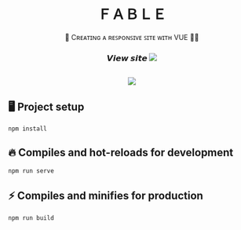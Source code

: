 <h1 align="center" title="Unicode Formatter">ＦＡＢＬＥ</h1>

<p align="center">
👶 Cʀᴇᴀᴛɪɴɢ ᴀ ʀᴇꜱᴩᴏɴꜱɪᴠᴇ ꜱɪᴛᴇ ᴡɪᴛʜ VUE 🧑‍🏫
</p>

<h3 align="center">
𝙑𝙞𝙚𝙬 𝙨𝙞𝙩𝙚
<span><a href="https://ilguarnieri.github.io/proj-html-vuejs/" target="_blank">
<img src="https://img.shields.io/badge/-CLICK%20HERE-brightgreen">
</a></span>
</h3>

## <div>
<p align="center">
<img src="https://img.shields.io/github/languages/top/ilguarnieri/vue-dischi">
</p>
</div>

## 🖥️ Project setup
```
npm install
```

## 🔥 Compiles and hot-reloads for development
```
npm run serve
```

## ⚡ Compiles and minifies for production
```
npm run build
```